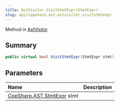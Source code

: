 ```yaml
---
title: AstVisitor.VisitStmtExpr(StmtExpr)
slug: api/cppsharp.ast.astvisitor.visitstmtexpr
---
```

Method in [AstVisitor](/api/cppsharp/ast/astvisitor)

## Summary



```csharp
public virtual bool VisitStmtExpr(StmtExpr stmt)
```

## Parameters

|Name|Description|
|:---|:---|
|[CppSharp.AST.StmtExpr](/api/cppsharp/ast/stmtexpr) stmt||

